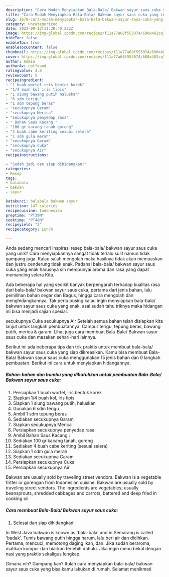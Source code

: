 ```yaml
---
description: "Cara Mudah Menyiapkan Bala-Bala/ Bakwan sayur saus cuka yang Lezat"
title: "Cara Mudah Menyiapkan Bala-Bala/ Bakwan sayur saus cuka yang Lezat"
slug: 1678-cara-mudah-menyiapkan-bala-bala-bakwan-sayur-saus-cuka-yang-lezat
category: Uncategorized
date: 2022-09-12T11:30:40.222Z
image: https://img-global.cpcdn.com/recipes/f11a77a68f553074/680x482cq70/bala-bala-bakwan-sayur-saus-cuka-foto-resep-utama.jpg
hideToc: false
enableToc: true
enableTocContent: false
thumbnail: https://img-global.cpcdn.com/recipes/f11a77a68f553074/680x482cq70/bala-bala-bakwan-sayur-saus-cuka-foto-resep-utama.jpg
cover: https://img-global.cpcdn.com/recipes/f11a77a68f553074/680x482cq70/bala-bala-bakwan-sayur-saus-cuka-foto-resep-utama.jpg
author: Admin
authorAv: notfound
ratingvalue: 4.8
reviewcount: 5
recipeingredient:
- "1 buah wortel iris bentuk korek"
- "1/4 buah kol iris tipis"
- "1 siung bawang putih haluskan"
- "6 sdm terigu"
- "1 sdm tepung beras"
- "secukupnya Garam"
- "secukupnya Merica"
- "secukupnya penyedap rasa"
- " Bahan Saus Kacang "
- "100 gr kacang tanah goreng"
- "4 buah cabe keriting sesuai selera"
- "1 sdm gula merah"
- "secukupnya Garam"
- "secukupnya Cuka"
- "secukupnya Air"
recipeinstructions:

- "Sudah jadi dan siap dihidangkan!"
categories:
- Resep
tags:
- balabala
- bakwan
- sayur

katakunci: balabala bakwan sayur 
nutrition: 147 calories
recipecuisine: Indonesian
preptime: "PT39M"
cooktime: "PT48M"
recipeyield: "3"
recipecategory: Lunch

---
```





Anda sedang mencari inspirasi resep bala-bala/ bakwan sayur saus cuka yang unik? Cara menyiapkannya sangat tidak terlalu sulit namun tidak gampang juga. Kalau salah mengolah maka hasilnya tidak akan memuaskan dan justru cenderung tidak enak. Padahal bala-bala/ bakwan sayur saus cuka yang enak harusnya sih mempunyai aroma dan rasa yang dapat memancing selera Kita.





Ada beberapa hal yang sedikit banyak berpengaruh terhadap kualitas rasa dari bala-bala/ bakwan sayur saus cuka, pertama dari jenis bahan, lalu pemilihan bahan segar dan Bagus, hingga cara mengolah dan menghidangkannya. Tak perlu pusing kalau ingin menyiapkan bala-bala/ bakwan sayur saus cuka yang enak,      asal sudah tahu triknya maka hidangan ini bisa menjadi sajian spesial.














secukupnya Cuka secukupnya Air Setelah semua bahan telah disiapkan kita lanjut untuk langkah pembuatannya. Campur terigu, tepung beras, bawang putih, merica &amp; garam. Lihat juga cara membuat Bala-Bala/ Bakwan sayur saus cuka dan masakan sehari-hari lainnya.






Berikut ini ada beberapa tips dan trik praktis untuk membuat bala-bala/ bakwan sayur saus cuka yang siap dikreasikan. Kamu bisa membuat Bala-Bala/ Bakwan sayur saus cuka menggunakan 15 jenis bahan dan 0 langkah pembuatan. Berikut ini cara untuk menyiapkan hidangannya.

<!--inarticleads1-->

##### Bahan-bahan dan bumbu yang dibutuhkan untuk pembuatan Bala-Bala/ Bakwan sayur saus cuka:

1. Persiapkan 1 buah wortel, iris bentuk korek
1. Siapkan 1/4 buah kol, iris tipis
1. Siapkan 1 siung bawang putih, haluskan
1. Gunakan 6 sdm terigu
1. Ambil 1 sdm tepung beras
1. Sediakan secukupnya Garam
1. Siapkan secukupnya Merica
1. Persiapkan secukupnya penyedap rasa
1. Ambil  Bahan Saus Kacang :
1. Sediakan 100 gr kacang tanah, goreng
1. Sediakan 4 buah cabe keriting (sesuai selera)
1. Siapkan 1 sdm gula merah
1. Sediakan secukupnya Garam
1. Persiapkan secukupnya Cuka
1. Persiapkan secukupnya Air


Bakwan are usually sold by traveling street vendors. Bakwan is a vegetable fritter or gorengan from Indonesian cuisine. Bakwan are usually sold by traveling street vendors. The ingredients are vegetables; usually beansprouts, shredded cabbages and carrots, battered and deep fried in cooking oil. 

<!--inarticleads2-->

##### Cara membuat Bala-Bala/ Bakwan sayur saus cuka:


1. Selesai dan siap dihidangkan!

In West Java bakwan is known as &#39;bala-bala&#39; and in Semarang is called &#39;badak&#39;. Tumis bawang putih hingga harum, lalu beri air dan didihkan. Pertama, mencuci, memotong daging ikan, dan. Jika sudah beraroma, matikan kompor dan biarkan terlebih dahulu. Jika ingin menu bekal dengan nasi yang praktis sekaligus lengkap. 

Gimana nih? Gampang kan? Itulah cara menyiapkan bala-bala/ bakwan sayur saus cuka yang bisa kamu lakukan di rumah. Selamat menikmati
